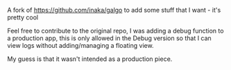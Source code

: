 A fork of https://github.com/inaka/galgo to add some stuff that I want - it's pretty cool

Feel free to contribute to the original repo, I was adding a debug function to a production app, this is only allowed in the Debug version so that I can view logs without adding/managing a floating view. 

My guess is that it wasn't intended as a production piece.
